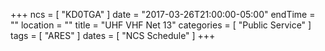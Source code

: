 +++
ncs = [ "KD0TGA" ]
date = "2017-03-26T21:00:00-05:00"
endTime = ""
location = ""
title = "UHF VHF Net 13"
categories = [ "Public Service" ]
tags = [ "ARES" ]
dates = [ "NCS Schedule" ]
+++
